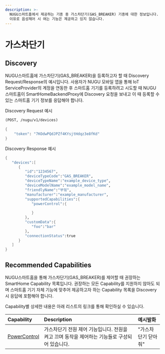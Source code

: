 ```yaml
---
description: >-
  NUGU스마트홈에서 제공하는 기종 중 가스차단기(GAS_BREAKER) 기종에 대한 정보입니다. 가스차단기는 닫는 기능을 제공하며 안전 상의
  이유로 음성제어 시 여는 기능은 제공하고 있지 않습니다.
---
```


# 가스차단기

## Discovery

NUGU스마트홈에 가스차단기\(GAS\_BREAKER\)을 등록하고자 할 때 Discovery Request/Response의 예시입니다. 사용자가 NUGU 모바일 앱을 통해 IoT ServiceProvider의 계정을 연동한 후 스마트홈 기기를 등록하려고 시도할 때 NUGU스마트홈이 SmartHomeBackendProxy에 Discovery 요청을 보내고 이 때 등록할 수 있는 스마트홈 기기 정보를 응답해야 합니다.

Discovery Request 예시

```scheme
(POST, /nugu/v1/devices)
   
{
    "token": "7KOdwPQdJPZf4KYsjtHdqz3e8fKd"
}
```

Discovery Response 예시

```scheme
{
   "devices":[
      {
         "id":"1234567",
         "deviceTypeCode":"GAS_BREAKER",
         "deviceTypeName":"example_device_type",
         "deviceModelName":"example_model_name",
         "friendlyName":"부엌",
         "manufacturer":"example_manufacturer",
         "supportedCapabilities":{
            "powerControl":{
  
            }
         },
         "customData":{
            "foo":"bar"
         },
         "connectionStatus":true
      }
   ]
}
```

## Recommended Capabilities

NUGU스마트홈을 통해 가스차단기\(GAS\_BREAKER\)를 제어할 때 권장하는 SmartHome Capability 목록입니다. 권장하는 모든 Capability를 지원하지 않아도 되며 스마트홈 기기 자체 기능에 맞추어 제공하고자 하는 Capability 목록을 Discovery 시 응답에 포함해야 합니다. 

Capability별 상세한 내용은 아래 리스트의 링크를 통해 확인하실 수 있습니다.

| Capability | Description | 예시발화 |
| :--- | :--- | :--- |
| [PowerControl](../smarthomecapability/powercontrol-interface.md) | 가스차단기 전원 제어 기능입니다. 전원을 켜고 끄며 동작을 제어하는 기능들로 구성되어 있습니다. | "가스차단기 닫아줘" |

